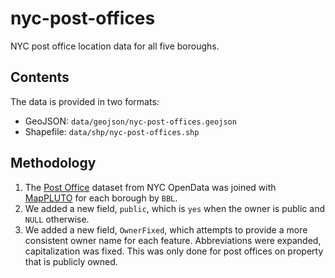# nyc-post-offices

NYC post office location data for all five boroughs.

## Contents

The data is provided in two formats:
 * GeoJSON: `data/geojson/nyc-post-offices.geojson`
 * Shapefile: `data/shp/nyc-post-offices.shp`

## Methodology

 1. The [Post Office](https://data.cityofnewyork.us/City-Government/Post-Office/gpxw-bq7a) dataset from NYC OpenData was joined with [MapPLUTO](http://www1.nyc.gov/site/planning/data-maps/open-data/dwn-pluto-mappluto.page#mappluto) for each borough by `BBL`.
 2. We added a new field, `public`, which is `yes` when the owner is public and `NULL` otherwise.
 3. We added a new field, `OwnerFixed`, which attempts to provide a more consistent owner name for each feature. Abbreviations were expanded, capitalization was fixed. This was only done for post offices on property that is publicly owned.
